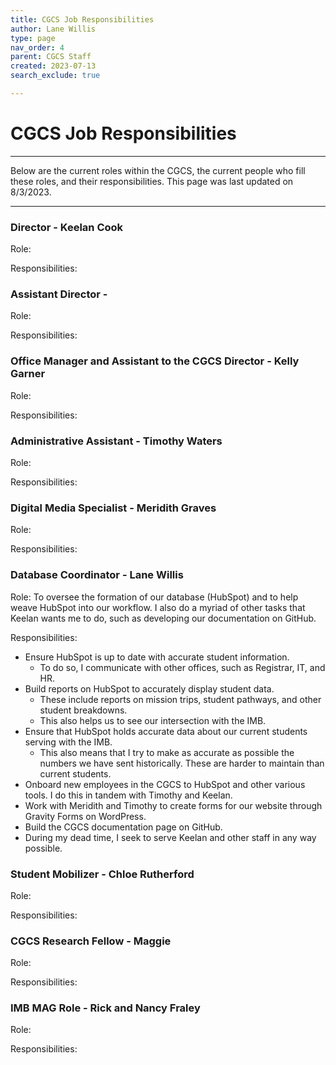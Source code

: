 ```yaml
---
title: CGCS Job Responsibilities
author: Lane Willis
type: page
nav_order: 4
parent: CGCS Staff
created: 2023-07-13
search_exclude: true

---
```


# CGCS Job Responsibilities

---

Below are the current roles within the CGCS, the current people who fill these roles, and their responsibilities. This page was last updated on 8/3/2023.

---

### Director - Keelan Cook

Role: 

Responsibilities:

### Assistant Director - 

Role: 

Responsibilities:

### Office Manager and Assistant to the CGCS Director - Kelly Garner

Role: 

Responsibilities:

### Administrative Assistant - Timothy Waters

Role: 

Responsibilities:

### Digital Media Specialist - Meridith Graves

Role: 

Responsibilities:

### Database Coordinator - Lane Willis

Role: To oversee the formation of our database (HubSpot) and to help weave HubSpot into our workflow. I also do a myriad of other tasks that Keelan wants me to do, such as developing our documentation on GitHub.

Responsibilities:
* Ensure HubSpot is up to date with accurate student information.
    * To do so, I communicate with other offices, such as Registrar, IT, and HR.
* Build reports on HubSpot to accurately display student data.
    * These include reports on mission trips, student pathways, and other student breakdowns.
    * This also helps us to see our intersection with the IMB.
* Ensure that HubSpot holds accurate data about our current students serving with the IMB.
    * This also means that I try to make as accurate as possible the numbers we have sent historically. These are harder to maintain than current students.
* Onboard new employees in the CGCS to HubSpot and other various tools. I do this in tandem with Timothy and Keelan.
* Work with Meridith and Timothy to create forms for our website through Gravity Forms on WordPress.
* Build the CGCS documentation page on GitHub.
* During my dead time, I seek to serve Keelan and other staff in any way possible.

### Student Mobilizer - Chloe Rutherford

Role: 

Responsibilities:

### CGCS Research Fellow - Maggie

Role:

Responsibilities:

### IMB MAG Role - Rick and Nancy Fraley

Role: 

Responsibilities: